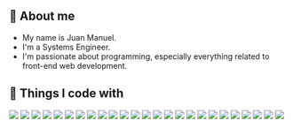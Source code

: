 ## 💬 About me

- My name is Juan Manuel.
- I'm a Systems Engineer.
- I'm passionate about programming, especially everything related to front-end web development.

## 📱 Things I code with

![](https://img.shields.io/badge/-HTML5-E34F26?style=flat-square&logo=html5&logoColor=white)
![](https://img.shields.io/badge/-CSS3-214CE5?style=flat-square&logo=css3&logoColor=white)
![](https://img.shields.io/badge/-Sass-CC6699?style=flat-square&logo=sass&logoColor=white)
![](https://img.shields.io/badge/-Tailwind-38BDF8?style=flat-square&logo=tailwindcss&logoColor=white)
![](https://img.shields.io/badge/-Bootstrap-7310F5?style=flat-square&logo=bootstrap&logoColor=white)
![](https://img.shields.io/badge/-TypeScript-007ACC?style=flat-square&logo=typescript&logoColor=white)
![](https://img.shields.io/badge/-JavaScript-000?style=flat-square&logo=javascript)
![](https://img.shields.io/badge/-React-45b8d8?style=flat-square&logo=react&logoColor=white)
![](https://img.shields.io/badge/-Material_UI-007FFF?style=flat-square&logo=mui&logoColor=white)
![](https://img.shields.io/badge/-Next.js-000?style=flat-square&logo=next.js&logoColor=white)
![](https://img.shields.io/badge/-Angular-DD0031?style=flat-square&logo=angular&logoColor=white)
![](https://img.shields.io/badge/-Redux-764ABC?style=flat-square&logo=redux&logoColor=white)
![](https://img.shields.io/badge/-RxJs-B7178C?style=flat-square&logo=reactivex&logoColor=white)
![](https://img.shields.io/badge/-Jest-C21325?style=flat-square&logo=jest&logoColor=white)
![](https://img.shields.io/badge/-Nodejs-43853d?style=flat-square&logo=Node.js&logoColor=white)
![](https://img.shields.io/badge/-Git-F05032?style=flat-square&logo=git&logoColor=white)
![](https://img.shields.io/badge/-Webpack-8DD6F9?style=flat-square&logo=webpack&logoColor=white)
![](https://img.shields.io/badge/-Docker-46a2f1?style=flat-square&logo=docker&logoColor=white)
![](https://img.shields.io/badge/-Firebase-2C394B?style=flat-square&logo=firebase)
![](https://img.shields.io/badge/Express.js-000?style=flat-square&logo=express&logoColor=white)
![](https://img.shields.io/badge/-NestJS-ea2845?style=flat-square&logo=nestjs&logoColor=white)
![](https://img.shields.io/badge/-PostgreSQL-336791?style=flat-square&logo=postgresql&logoColor=white)
![](https://img.shields.io/badge/-MongoDB-13aa52?style=flat-square&logo=mongodb&logoColor=white)
![](https://img.shields.io/badge/-Postman-FF6C37?style=flat-square&logo=postman&logoColor=white)
![](https://img.shields.io/badge/-Prisma-000?style=flat-square&logo=prisma&logoColor=white)
